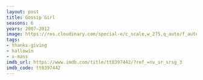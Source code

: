 ```yaml
---
layout: post
title: Gossip Girl
seasons: 6
years: 2007–2012
image: https://res.cloudinary.com/special-e/c_scale,w_275,q_auto/f_auto/Series%20posters/Gossip_Girl.png
tags:
- thanks-giving
- hallowin
- x-mass
imdb_url: https://www.imdb.com/title/tt0397442/?ref_=nv_sr_srsg_3
imdb_code: tt0397442
---
```

